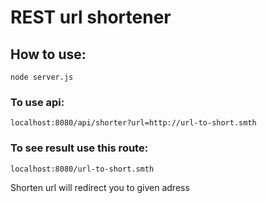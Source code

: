 # REST url shortener

## How to use:

`node server.js`

### To use api:

`localhost:8080/api/shorter?url=http://url-to-short.smth`

### To see result use this route:

`localhost:8080/url-to-short.smth`

Shorten url will redirect you to given adress
